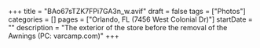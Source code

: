 +++
title = "BAo67sTZK7FPi7GA3n_w.avif"
draft = false
tags = ["Photos"]
categories = []
pages = ["Orlando, FL (7456 West Colonial Dr)"]
startDate = ""
description = "The exterior of the store before the removal of the Awnings (PC: varcamp.com)"
+++

